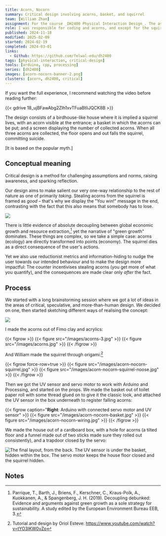 ```yaml
---
title: Acorn, Nocorn
summary: Critical design involving acorns, basket, and squirrel
team: [William Zhan]
assignment: For the course _DH2400 Physical Interaction Design_. The assignment was to "focus on the conceptual meaning" of the design; to be "critical, reflective, speculative and/or provocative."
role: I was responsible for coding and acorns, and except for the squirrel we worked on the rest together.
published: 2024-11-18
modified: 2025-02-09
started: 2024-02-19
completed: 2024-03-01
links:
  - Github: https://github.com/felwal-edu/dh2400
tags: [physical-interaction, critical-design]
tools: [arduino, cpp, processing]
series: [dh2400]
images: [acorn-nocorn-banner-2.png]
clusters: [acorn, dh2400, critical]
---
```


If you want the full experience, I recommend watching the video before reading further:

{{< gdrive 18_ujBFawAbg2ZIh1xvTFuaBtliJQCK8B >}}

The design consists of a birdhouse-like house where it is implied a squirrel lives, with an acorn visible at the entrance; a basket in which the acorns can be put; and a screen displaying the number of collected acorns. When all three acorns are collected, the floor opens and out falls the squirrel, committing suicide.

[It is based on the popular myth.]

## Conceptual meaning

Critical design is a method for challenging assumptions and norms, raising awareness, and sparking reflection.

Our design aims to make salient our very one-way relationship to the rest of nature as one of primarily _taking_. Stealing acorns from the squirrel is framed as _good_ – that's why we display the "You win!" message in the end, contrasting with the fact that this also means that somebody has to lose.

![](/images/acorn-nocorn-win.png)

There is little evidence of absolute decoupling between global economic growth and resource extraction,[^decouple] yet the narrative of "green growth" dominates. These things are complex, so we take a simple case: acorns (ecology) are directly transformed into points (economy). The squirrel dies as a direct consequence of the user's actions.

Yet we also use reductionist metrics and information-hiding to nudge the user towards our intended behaviour and to make the design more impactful: The counter incentivises stealing acorns (you get more of what you quantify), and the consequences are made clear only _after_ the fact.

## Process

We started with a long brainstorming session where we got a lot of ideas in the areas of critical, speculative, and more-than-human design. We decided on one, then started sketching different ways of realising the concept:

![](/images/acorn-nocorn-sketch.jpg)

I made the acorns out of Fimo clay and acrylics:

{{< figrow >}}
    {{< figure src="/images/acorns-3.jpg" >}}
    {{< figure src="/images/acorns.jpg" >}}
{{< /figrow >}}

[](/art/acorns)

And William made the squirrel through origami:[^origami]

{{< figrow force-row=true >}}
    {{< figure src="/images/acorn-nocorn-squirrel.jpg" >}}
    {{< figure src="/images/acorn-nocorn-squirrel-noose.jpg" >}}
{{< /figrow >}}

Then we got the UV sensor and servo motor to work with Arduino and Processing, and started on the props. We made the basket out of toilet paper roll with some thread glued on to give it the classic look, and attached the UV sensor in the box underneath to register falling acorns:

{{< figrow caption="**Right**: Arduino with connected servo motor and UV sensor" >}}
    {{< figure src="/images/acorn-nocorn-basket.jpg" >}}
    {{< figure src="/images/acorn-nocorn-wiring.jpg" >}}
{{< /figrow >}}

We made the house out of a cardboard box, with a hole for acorns (a tilted floor and a funnel made out of two sticks made sure they rolled out consistently), and a trapdoor closed by the servo:

![The final layout, from the back. The UV sensor is under the basket, hidden within the box. The servo motor keeps the house floor closed and the squirrel hidden.](/images/acorn-nocorn-back.jpg)

## Notes

[^origami]: Tutorial and design by Oriol Esteve: https://www.youtube.com/watch?v=tYO3IKW0vZo

[^decouple]: Parrique, T., Barth, J., Briens, F., Kerschner, C., Kraus-Polk, A., Kuokkanen, A., & Spangenberg, J. H. (2019). Decoupling debunked: Evidence and arguments against green growth as a sole strategy for sustainability. A study edited by the European Environment Bureau EEB, 3.
